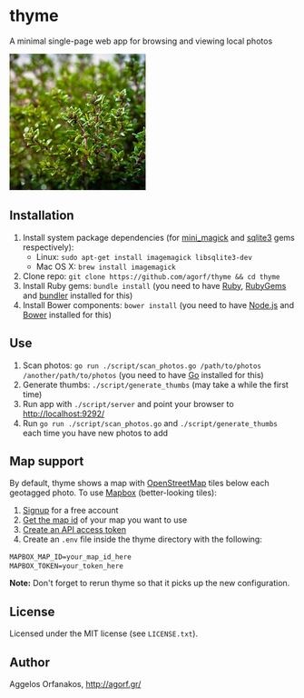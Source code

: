 # thyme

A minimal single-page web app for browsing and viewing local photos

<a href="https://www.flickr.com/photos/infobunny/7093903557"
title="thyme by poppet with a camera, on Flickr"><img
src="https://raw.githubusercontent.com/agorf/thyme/master/thyme.jpg" width="240"
height="240" alt="thyme"></a>

## Installation

1. Install system package dependencies (for [mini_magick][] and [sqlite3][] gems
   respectively):
   * Linux: `sudo apt-get install imagemagick libsqlite3-dev`
   * Mac OS X: `brew install imagemagick`
1. Clone repo: `git clone https://github.com/agorf/thyme && cd thyme`
1. Install Ruby gems: `bundle install` (you need to have [Ruby][], [RubyGems][]
   and [bundler][] installed for this)
1. Install Bower components: `bower install` (you need to have [Node.js][] and
   [Bower][] installed for this)

## Use

1. Scan photos: `go run ./script/scan_photos.go /path/to/photos
   /another/path/to/photos` (you need to have [Go][] installed for this)
1. Generate thumbs: `./script/generate_thumbs` (may take a while the first time)
1. Run app with `./script/server` and point your browser to
   <http://localhost:9292/>
1. Run `go run ./script/scan_photos.go` and `./script/generate_thumbs` each time
   you have new photos to add

[mini_magick]: https://rubygems.org/gems/mini_magick
[sqlite3]: https://rubygems.org/gems/sqlite3
[Ruby]: https://www.ruby-lang.org/en/
[RubyGems]: https://rubygems.org/
[bundler]: https://rubygems.org/gems/bundler
[Node.js]: http://nodejs.org/
[Bower]: http://bower.io/
[Go]: http://golang.org/

## Map support

By default, thyme shows a map with [OpenStreetMap][] tiles below each geotagged
photo. To use [Mapbox][] (better-looking tiles):

1. [Signup][Mapbox] for a free account
1. [Get the map id][map_id] of your map you want to use
1. [Create an API access token][token]
1. Create an `.env` file inside the thyme directory with the following:

```shell
MAPBOX_MAP_ID=your_map_id_here
MAPBOX_TOKEN=your_token_here
```

**Note:** Don't forget to rerun thyme so that it picks up the new configuration.

[OpenStreetMap]: http://www.openstreetmap.org/
[Mapbox]: https://www.mapbox.com/
[map_id]: https://www.mapbox.com/help/define-map-id/
[token]: https://www.mapbox.com/help/create-api-access-token/

## License

Licensed under the MIT license (see `LICENSE.txt`).

## Author

Aggelos Orfanakos, <http://agorf.gr/>
